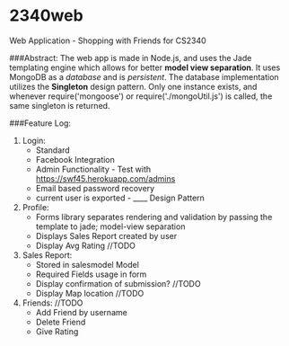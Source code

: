 # 2340web
Web Application - Shopping with Friends for CS2340

###Abstract:
The web app is made in Node.js, and uses the Jade templating engine which allows for better **model view separation**.
It uses MongoDB as a *database* and is *persistent*. The database implementation utilizes the **Singleton** design pattern. Only one instance exists, and whenever require('mongoose') or require('./mongoUtil.js') is called, the same singleton is returned.

###Feature Log:
1. Login:
    * Standard
    * Facebook Integration
    * Admin Functionality - Test with https://swf45.herokuapp.com/admins
    * Email based password recovery
    * current user is exported - ____ Design Pattern
2. Profile:
    * Forms library separates rendering and validation by passing the template to jade; model-view separation
    * Displays Sales Report created by user
    * Display Avg Rating //TODO
3. Sales Report:
    * Stored in salesmodel Model
    * Required Fields usage in form
    * Display confirmation of submission? //TODO
    * Display Map location //TODO
4. Friends: //TODO
    * Add Friend by username
    * Delete Friend
    * Give Rating
